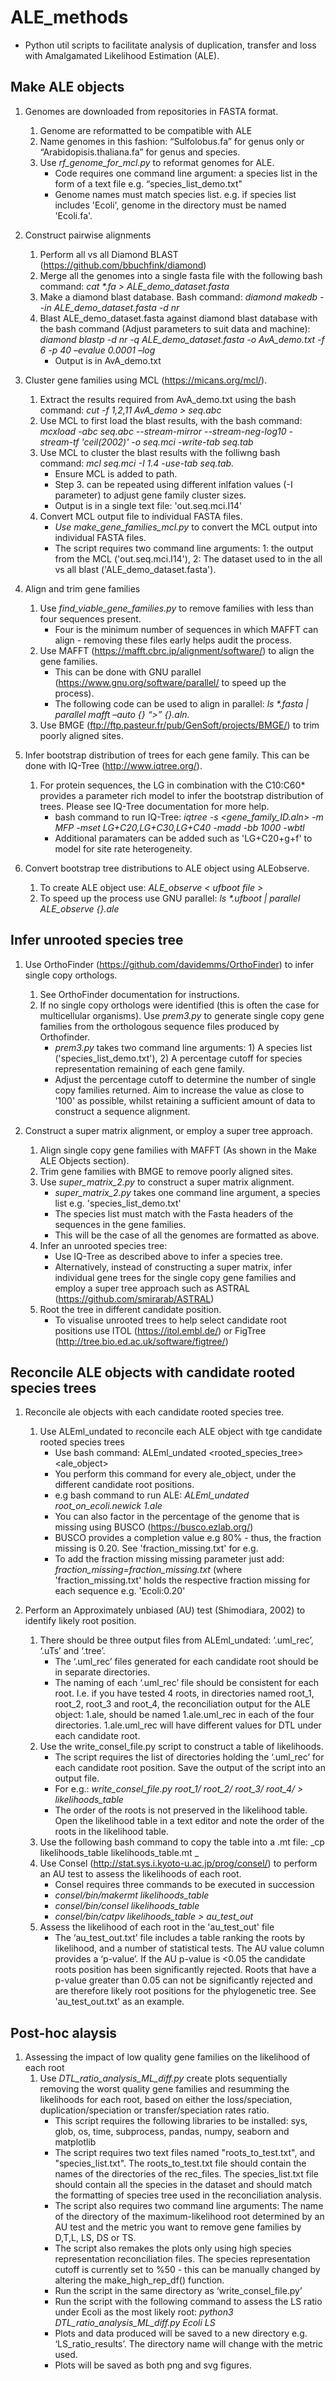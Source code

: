 # ALE_methods #

* Python util scripts to facilitate analysis of duplication, transfer and loss with Amalgamated Likelihood Estimation (ALE). 

## Make ALE objects ##
1. Genomes are downloaded from repositories in FASTA format.
   1. Genome are reformatted to be compatible with ALE 
   2. Name genomes in this fashion: “Sulfolobus.fa” for genus only or “Arabidopisis.thaliana.fa” for genus and species.
   3. Use _rf_genome_for_mcl.py_ to reformat genomes for ALE.
      - Code requires one command line argument: a species list in the form of a text file e.g. “species_list_demo.txt"
      - Genome names must match species list. e.g. if species list includes 'Ecoli', genome in the directory must be named 'Ecoli.fa'. 

1. Construct pairwise alignments
   1. Perform all vs all Diamond BLAST (https://github.com/bbuchfink/diamond)
   2. Merge all the genomes into a single fasta file with the following bash command: _cat *.fa > ALE_demo_dataset.fasta_
   3. Make a diamond blast database. Bash command: _diamond makedb --in ALE_demo_dataset.fasta -d nr_
   4. Blast ALE_demo_dataset.fasta against diamond blast database with the bash command (Adjust parameters to suit data and machine): _diamond blastp -d nr -q ALE_demo_dataset.fasta -o AvA_demo.txt -f 6 -p 40 –evalue 0.0001 –log_
      - Output is in AvA_demo.txt

1. Cluster gene families using MCL (https://micans.org/mcl/).
   1. Extract the results required from AvA_demo.txt using the bash command: _cut -f 1,2,11 AvA_demo > seq.abc_
   2. Use MCL to first load the blast results, with the bash command: _mcxload -abc seq.abc --stream-mirror --stream-neg-log10 -stream-tf 'ceil(2002)' -o seq.mci -write-tab seq.tab_
   3. Use MCL to cluster the blast results with the folliwng bash command: _mcl seq.mci -I 1.4 -use-tab seq.tab._
      - Ensure MCL is added to path.
      - Step 3. can be repeated using different inlfation values (-I parameter) to adjust gene family cluster sizes.
      - Output is in a single text file: 'out.seq.mci.I14'
   4. Convert MCL output file to individual FASTA files.
      - _Use make_gene_families_mcl.py_ to convert the MCL output into individual FASTA files.
      - The script requires two command line arguments:  1: the output from the MCL ('out.seq.mci.I14'), 2: The dataset used to in the all vs all blast ('ALE_demo_dataset.fasta').

1. Align and trim gene families
   1. Use _find_viable_gene_families.py_ to remove families with less than four sequences present. 
      - Four is the minimum number of sequences in which MAFFT can align - removing these files early helps audit the process.
   2. Use MAFFT (https://mafft.cbrc.jp/alignment/software/) to align the gene families. 
      - This can be done with GNU parallel (https://www.gnu.org/software/parallel/ to speed up the process).
      - The following code can be used to align in parallel: _ls *.fasta | parallel mafft –auto {} “>” {}.aln._
   3. Use BMGE (ftp://ftp.pasteur.fr/pub/GenSoft/projects/BMGE/) to trim poorly aligned sites. 

1. Infer bootstrap distribution of trees for each gene family. This can be done with IQ-Tree (http://www.iqtree.org/).
   1. For protein sequences, the LG in combination with the C10:C60* provides a parameter rich model to infer the bootstrap distribution of trees. Please see IQ-Tree documentation for more help.
      - bash command to run IQ-Tree: _iqtree -s <gene_family_ID.aln> -m MFP -mset LG+C20,LG+C30,LG+C40 -madd -bb 1000 -wbtl_
      - Additional paramaters can be added such as 'LG+C20+g+f' to model for site rate heterogeneity.  
1. Convert bootstrap tree distributions to ALE object using ALEobserve.
   1. To create ALE object use: _ALE_observe < ufboot file >_
   2. To speed up the process use GNU parallel: _ls *.ufboot | parallel ALE_observe {}.ale_

## Infer unrooted species tree ##

1. Use OrthoFinder (https://github.com/davidemms/OrthoFinder) to infer single copy orthologs.
   1. See OrthoFinder documentation for instructions. 
   2. If no single copy orthologs were identified (this is often the case for multicellular organisms). Use _prem3.py_ to generate single copy gene families from the orthologous sequence files produced by Orthofinder. 
      - _prem3.py_ takes two command line arguments: 1) A species list ('species_list_demo.txt'), 2) A percentage cutoff for species representation remaining of each gene family. 
      - Adjust the percentage cutoff to determine the number of single copy families returned. Aim to increase the value as close to '100' as possible, whilst retaining a sufficient amount of data to construct a sequence alignment. 

1. Construct a super matrix alignment, or employ a super tree approach. 
   1. Align single copy gene families with MAFFT (As shown in the Make ALE Objects section). 
   2. Trim gene families with BMGE to remove poorly aligned sites. 
   3. Use _super_matrix_2.py_ to construct a super matrix alignment.
      - _super_matrix_2.py_ takes one command line argument, a species list e.g. 'species_list_demo.txt'
      - The species list must match with the Fasta headers of the sequences in the gene families. 
      - This will be the case of all the genomes are formatted as above. 
   4. Infer an unrooted species tree:
      - Use IQ-Tree as described above to infer a species tree. 
      - Alternatively, instead of constructing a super matrix, infer individual gene trees for the single copy gene families and employ a super tree approach such as ASTRAL (https://github.com/smirarab/ASTRAL) 
   5. Root the tree in different candidate position. 
      - To visualise unrooted trees to help select candidate root positions use ITOL (https://itol.embl.de/) or FigTree (http://tree.bio.ed.ac.uk/software/figtree/)

## Reconcile ALE objects with candidate rooted species trees ##

1. Reconcile ale objects with each candidate rooted species tree.
   1. Use ALEml_undated to reconcile each ALE object with tge candidate rooted species trees
      - Use bash command: ALEml_undated <rooted_species_tree> <ale_object>
      - You perform this command for every ale_object, under the different candidate root positions. 
      - e.g bash command to run ALE: _ALEml_undated root_on_ecoli.newick 1.ale_
      - You can also factor in the percentage of the genome that is missing using BUSCO (https://busco.ezlab.org/)
      - BUSCO provides a completion value e.g 80% - thus, the fraction missing is 0.20. See 'fraction_missing.txt' for e.g.
      - To add the fraction missing missing parameter just add: _fraction_missing=fraction_missing.txt_ (where 'fraction_missing.txt' holds the respective fraction missing for each sequence e.g. 'Ecoli:0.20'

1. Perform an Approximately unbiased (AU) test (Shimodiara, 2002) to identify likely root position.
   1. There should be three output files from ALEml_undated: ‘.uml_rec’, ‘.uTs’ and ‘.tree’.
      - The ‘.uml_rec’ files generated for each candidate root should be in separate directories. 
      - The naming of each ‘.uml_rec’ file should be consistent for each root. I.e. if you have tested 4 roots, in directories named root_1, root_2, root_3 and root_4, the reconciliation output for the ALE object: 1.ale, should be named 1.ale.uml_rec in each of the four directories. 1.ale.uml_rec will have different values for DTL under each candidate root.
   2. Use the write_consel_file.py script to construct a table of likelihoods. 
      - The script requires the list of directories holding the ‘.uml_rec’ for each candidate root position. Save the output of the script into an output file.
      - For e.g.: _write_consel_file.py root_1/ root_2/ root_3/ root_4/ > likelihoods_table_
      - The order of the roots is not preserved in the likelihood table. Open the likelihood table in a text editor and note the order of the roots in the likelihood table. 
   3. Use the following bash command to copy the table into a .mt file: _cp likelihoods_table likelihoods_table.mt _
   4. Use Consel (http://stat.sys.i.kyoto-u.ac.jp/prog/consel/) to perform an AU test to assess the likelihoods of each root. 
      - Consel requires three commands to be executed in succession 
      - _consel/bin/makermt likelihoods_table_
      - _consel/bin/consel likelihoods_table_
      - _consel/bin/catpv likelihoods_table > au_test_out_
   5. Assess the likelihood of each root in the 'au_test_out' file 
      - The ‘au_test_out.txt’ file includes a table ranking the roots by likelihood, and a number of statistical tests. The AU value column provides a ‘p-value’. If the AU p-value is <0.05 the candidate roots position has been significantly rejected. Roots that have a p-value greater than 0.05 can not be significantly rejected and are therefore likely root positions for the phylogenetic tree. See 'au_test_out.txt' as an example.

## Post-hoc alaysis ##

1. Assessing the impact of low quality gene families on the likelihood of each root
   1. Use _DTL_ratio_analysis_ML_diff.py_ create plots sequentially removing the worst quality gene families and resumming the likelihoods for each root, based on either the loss/speciation, duplication/speciation or transfer/speciation rates ratio. 
      - This script requires the following libraries to be installed: sys, glob, os, time, subprocess, pandas, numpy, seaborn and matplotlib
      - The script requires two text files named "roots_to_test.txt", and "species_list.txt". The roots_to_test.txt file should contain the names of the directories of the rec_files. The species_list.txt file should contain all the species in the dataset and should match the formatting of species tree used in the reconciliation analysis.
      - The script also requires two command line arguments: The name of the directory of the maximum-likelihood root determined by an AU test and the metric you want to remove gene families by D,T,L, LS, DS or TS.
      - The script also remakes the plots only using high species representation reconciliation files. The species representation cutoff is currently set to %50 - this can be manually changed by altering the make_high_rep_df() function.
      - Run the script in the same directory as ‘write_consel_file.py’
      - Run the script with the following command to assess the LS ratio under Ecoli as the most likely root: _python3 DTL_ratio_analysis_ML_diff.py Ecoli LS_
      - Plots and data produced will be saved to a new directory e.g. ‘LS_ratio_results’. The directory name will change with the metric used. 
      - Plots will be saved as both png and svg figures. 


